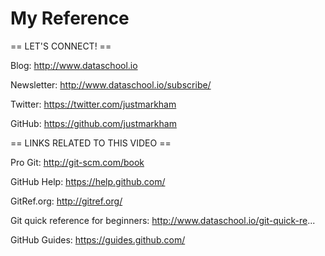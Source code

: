# My Reference


== LET'S CONNECT! ==

Blog: http://www.dataschool.io

Newsletter: http://www.dataschool.io/subscribe/

Twitter: https://twitter.com/justmarkham

GitHub: https://github.com/justmarkham

== LINKS RELATED TO THIS VIDEO ==

Pro Git: http://git-scm.com/book

GitHub Help: https://help.github.com/

GitRef.org: http://gitref.org/

Git quick reference for beginners: http://www.dataschool.io/git-quick-re...

GitHub Guides: https://guides.github.com/
